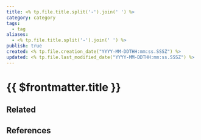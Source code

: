 ```yaml
---
title: <% tp.file.title.split('-').join(' ') %>
category: category
tags:
  - tag
aliases:
  - <% tp.file.title.split('-').join(' ') %>
publish: true
created: <% tp.file.creation_date("YYYY-MM-DDTHH:mm:ss.SSSZ") %>
updated: <% tp.file.last_modified_date("YYYY-MM-DDTHH:mm:ss.SSSZ") %>
---
```


# {{ $frontmatter.title }}

## Related

## References

